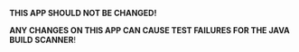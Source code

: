 **THIS APP SHOULD NOT BE CHANGED!**

**ANY CHANGES ON THIS APP CAN CAUSE TEST FAILURES FOR THE JAVA BUILD SCANNER**!
